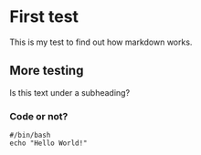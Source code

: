 # First test

This is my test to find out how markdown works.

## More testing

Is this text under a subheading?

###  Code or not?

	#/bin/bash
	echo "Hello World!"
